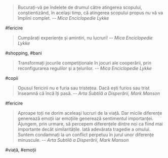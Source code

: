>Bucurați-vă pe îndelete de drumul către atingerea scopului, conștientizând, în același timp, că atingerea scopului propus nu vă va împlini complet.
> -- <cite>Mica Enciclopedie Lykke</cite>

#fericire

>Cumpărați experiențe și amintiri, nu lucruri!
> -- <cite>Mica Enciclopedie Lykke</cite>

#shopping, #bani

>Transformați jocurile competiționale în jocuri ale cooperării, prin reconfigurarea regulilor și a țelurilor.
> -- <cite>Mica Enciclopedie Lykke</cite>

#copii

>Opusul fericirii nu e furia sau tristețea. Dacă ești furios sau trist înseamnă că încă îți pasă.
> -- <cite>Arta Subtilă a Disperării, Mark Manson</cite>

#fericire

>Aproape toți ne dorim aceleași lucruri de la viață. Dar micile diferențe generează emoții iar emoțiile generează sentimentul importanței. Ajungem, prin urmare, să percepem diferențele dintre noi ca fiind mai importante decât similaritățile. Iată adevărata tragedie a omului. Suntem condamnați la un conflict perpetuu în jurul unor diferențe minuscule.
> -- <cite>Arta Subtilă a Disperării, Mark Manson</cite>

#viață, #emoții
